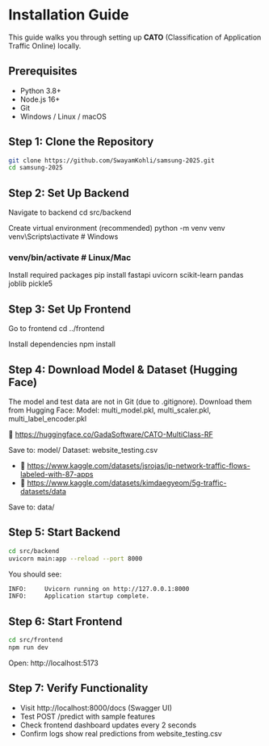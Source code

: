 # Installation Guide

This guide walks you through setting up **CATO** (Classification of Application Traffic Online) locally.

## Prerequisites
- Python 3.8+
- Node.js 16+
- Git
- Windows / Linux / macOS

## Step 1: Clone the Repository
```bash
git clone https://github.com/SwayamKohli/samsung-2025.git
cd samsung-2025
```

## Step 2: Set Up Backend
Navigate to backend
cd src/backend

Create virtual environment (recommended)
python -m venv venv
venv\Scripts\activate    # Windows
### venv/bin/activate      # Linux/Mac

Install required packages
pip install fastapi uvicorn scikit-learn pandas joblib pickle5

## Step 3: Set Up Frontend 
Go to frontend
cd ../frontend

Install dependencies
npm install

## Step 4: Download Model & Dataset (Hugging Face)

The model and test data are not in Git (due to .gitignore). Download them from Hugging Face: 
Model: multi_model.pkl, multi_scaler.pkl, multi_label_encoder.pkl 

🔗 [https://huggingface.co/GadaSoftware/CATO-MultiClass-RF  
](https://huggingface.co/ArcFR/Network_Traffic_Classifer/tree/main)

Save to: model/ 
Dataset: website_testing.csv 

- 🔗 https://www.kaggle.com/datasets/jsrojas/ip-network-traffic-flows-labeled-with-87-apps 
- 🔗 https://www.kaggle.com/datasets/kimdaegyeom/5g-traffic-datasets/data

Save to: data/ 

## Step 5: Start Backend 
```bash
cd src/backend
uvicorn main:app --reload --port 8000
```

You should see: 
```bash
INFO:     Uvicorn running on http://127.0.0.1:8000
INFO:     Application startup complete.
```
 ## Step 6: Start Frontend 
 ```bash
cd src/frontend
npm run dev
```
Open: http://localhost:5173  

## Step 7: Verify Functionality 

- Visit http://localhost:8000/docs  (Swagger UI)
- Test POST /predict with sample features
- Check frontend dashboard updates every 2 seconds
- Confirm logs show real predictions from website_testing.csv  
